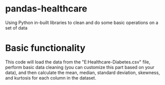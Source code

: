 # pandas-healthcare
Using Python in-built libraries to clean and do some basic operations on a set of data

# Basic functionality
This code will load the data from the "E:Healthcare-Diabetes.csv" file, perform basic data cleaning (you can customize this part based on your data), and then calculate the mean, median, standard deviation, skewness, and kurtosis for each column in the dataset.
